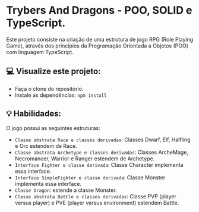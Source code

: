 # Trybers And Dragons - POO, SOLID e TypeScript.
Este projeto consiste na criação de uma estrutura de jogo RPG (Role Playing Game), através dos princípios da Programação Orientada a Objetos (POO) com linguagem TypeScript.

## :computer: Visualize este projeto:
- Faça o clone do repositório.
- Instale as dependências: `npm install`

## :bulb: Habilidades:
O jogo possui as seguintes estruturas:

- `Classe abstrata Race e classes derivadas`: Classes Dwarf, Elf, Halfling e Orc estendem de Race.
- `Classe abstrata Archetype e classes derivadas`: Classes ArcheMage, Necromancer, Warrior e Ranger estendem de Archetype.
- `Interface Fighter e classe derivada`: Classe Character implementa essa interface.
- `Interface SimpleFighter e classe derivada`: Classe Monster implementa essa interface.
- `Classe Dragon`: estende a classe Monster.
- `Classe abstrata Battle e classes derivadas`: Classe PVP (player versus player) e PVE (player versus environment) estendem Battle.